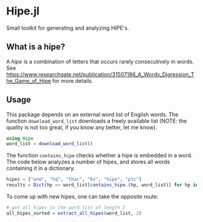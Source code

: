 Hipe.jl
===========

Small toolkit for generating and analyzing HIPE's.

## What is a hipe?
A *hipe* is a combination of letters that occurs rarely consecutively in words.
See https://www.researchgate.net/publication/31507186_A_Wordy_Digression_The_Game_of_Hipe for more details.

## Usage
This package depends on an external word list of English words. The function `download_word_list` downloads a freely available list (NOTE: the quality is not too great, if you know any better, let me know).

```julia
using Hipe
word_list = download_word_list()
```

The function `contains_hipe` checks whether a hipe is embedded in a word. The code below analyzes a number of hipes, and stores all words containing it in a dictionary.
```julia
hipes = ["wnm", "hq", "thac", "bv", "hipe", "ptc"]
results = Dict(hp => word_list[contains_hipe.(hp, word_list)] for hp in hipes)
```

To come up with new hipes, one can take the opposite route:

```julia
# get all hipes in the word list of length 2
all_hipes_sorted = extract_all_hipes(word_list, 2)
```
